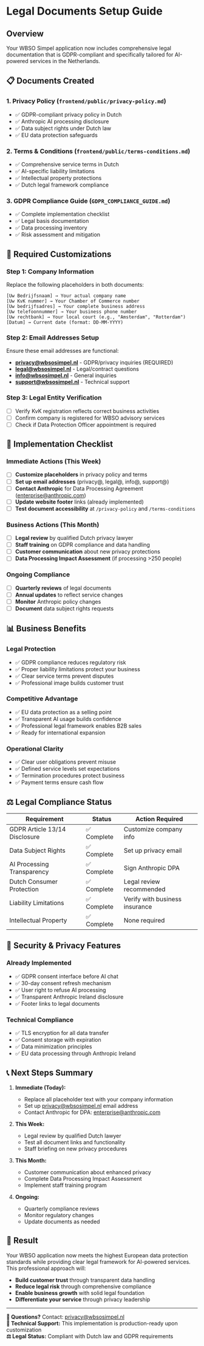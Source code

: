 # Legal Documents Setup Guide

## Overview
Your WBSO Simpel application now includes comprehensive legal documentation that is GDPR-compliant and specifically tailored for AI-powered services in the Netherlands.

## 📋 **Documents Created**

### 1. **Privacy Policy** (`frontend/public/privacy-policy.md`)
- ✅ GDPR-compliant privacy policy in Dutch
- ✅ Anthropic AI processing disclosure
- ✅ Data subject rights under Dutch law
- ✅ EU data protection safeguards

### 2. **Terms & Conditions** (`frontend/public/terms-conditions.md`)  
- ✅ Comprehensive service terms in Dutch
- ✅ AI-specific liability limitations
- ✅ Intellectual property protections
- ✅ Dutch legal framework compliance

### 3. **GDPR Compliance Guide** (`GDPR_COMPLIANCE_GUIDE.md`)
- ✅ Complete implementation checklist
- ✅ Legal basis documentation
- ✅ Data processing inventory
- ✅ Risk assessment and mitigation

## 🔧 **Required Customizations**

### **Step 1: Company Information**
Replace the following placeholders in both documents:

```
[Uw Bedrijfsnaam] → Your actual company name
[Uw KvK nummer] → Your Chamber of Commerce number
[Uw bedrijfsadres] → Your complete business address
[Uw telefoonnummer] → Your business phone number
[Uw rechtbank] → Your local court (e.g., "Amsterdam", "Rotterdam")
[Datum] → Current date (format: DD-MM-YYYY)
```

### **Step 2: Email Addresses Setup**
Ensure these email addresses are functional:

- **privacy@wbsosimpel.nl** - GDPR/privacy inquiries (REQUIRED)
- **legal@wbsosimpel.nl** - Legal/contract questions  
- **info@wbsosimpel.nl** - General inquiries
- **support@wbsosimpel.nl** - Technical support

### **Step 3: Legal Entity Verification**
- [ ] Verify KvK registration reflects correct business activities
- [ ] Confirm company is registered for WBSO advisory services
- [ ] Check if Data Protection Officer appointment is required

## 🚀 **Implementation Checklist**

### **Immediate Actions (This Week)**
- [ ] **Customize placeholders** in privacy policy and terms
- [ ] **Set up email addresses** (privacy@, legal@, info@, support@)
- [ ] **Contact Anthropic** for Data Processing Agreement (enterprise@anthropic.com)
- [ ] **Update website footer** links (already implemented)
- [ ] **Test document accessibility** at `/privacy-policy` and `/terms-conditions`

### **Business Actions (This Month)**
- [ ] **Legal review** by qualified Dutch privacy lawyer
- [ ] **Staff training** on GDPR compliance and data handling
- [ ] **Customer communication** about new privacy protections
- [ ] **Data Processing Impact Assessment** (if processing >250 people)

### **Ongoing Compliance**
- [ ] **Quarterly reviews** of legal documents
- [ ] **Annual updates** to reflect service changes
- [ ] **Monitor** Anthropic policy changes
- [ ] **Document** data subject rights requests

## 📊 **Business Benefits**

### **Legal Protection**
- ✅ GDPR compliance reduces regulatory risk
- ✅ Proper liability limitations protect your business
- ✅ Clear service terms prevent disputes
- ✅ Professional image builds customer trust

### **Competitive Advantage**
- ✅ EU data protection as a selling point
- ✅ Transparent AI usage builds confidence  
- ✅ Professional legal framework enables B2B sales
- ✅ Ready for international expansion

### **Operational Clarity**
- ✅ Clear user obligations prevent misuse
- ✅ Defined service levels set expectations
- ✅ Termination procedures protect business
- ✅ Payment terms ensure cash flow

## ⚖️ **Legal Compliance Status**

| **Requirement** | **Status** | **Action Required** |
|----------------|------------|-------------------|
| GDPR Article 13/14 Disclosure | ✅ Complete | Customize company info |
| Data Subject Rights | ✅ Complete | Set up privacy email |
| AI Processing Transparency | ✅ Complete | Sign Anthropic DPA |
| Dutch Consumer Protection | ✅ Complete | Legal review recommended |
| Liability Limitations | ✅ Complete | Verify with business insurance |
| Intellectual Property | ✅ Complete | None required |

## 🔐 **Security & Privacy Features**

### **Already Implemented**
- ✅ GDPR consent interface before AI chat
- ✅ 30-day consent refresh mechanism  
- ✅ User right to refuse AI processing
- ✅ Transparent Anthropic Ireland disclosure
- ✅ Footer links to legal documents

### **Technical Compliance**
- ✅ TLS encryption for all data transfer
- ✅ Consent storage with expiration
- ✅ Data minimization principles
- ✅ EU data processing through Anthropic Ireland

## 📞 **Next Steps Summary**

1. **Immediate (Today):**
   - Replace all placeholder text with your company information
   - Set up privacy@wbsosimpel.nl email address
   - Contact Anthropic for DPA: enterprise@anthropic.com

2. **This Week:**
   - Legal review by qualified Dutch lawyer
   - Test all document links and functionality
   - Staff briefing on new privacy procedures

3. **This Month:**
   - Customer communication about enhanced privacy
   - Complete Data Processing Impact Assessment
   - Implement staff training program

4. **Ongoing:**
   - Quarterly compliance reviews
   - Monitor regulatory changes
   - Update documents as needed

## 🎯 **Result**

Your WBSO application now meets the highest European data protection standards while providing clear legal framework for AI-powered services. This professional approach will:

- **Build customer trust** through transparent data handling
- **Reduce legal risk** through comprehensive compliance
- **Enable business growth** with solid legal foundation
- **Differentiate your service** through privacy leadership

---

**📧 Questions?** Contact: privacy@wbsosimpel.nl  
**🔧 Technical Support:** This implementation is production-ready upon customization  
**⚖️ Legal Status:** Compliant with Dutch law and GDPR requirements 